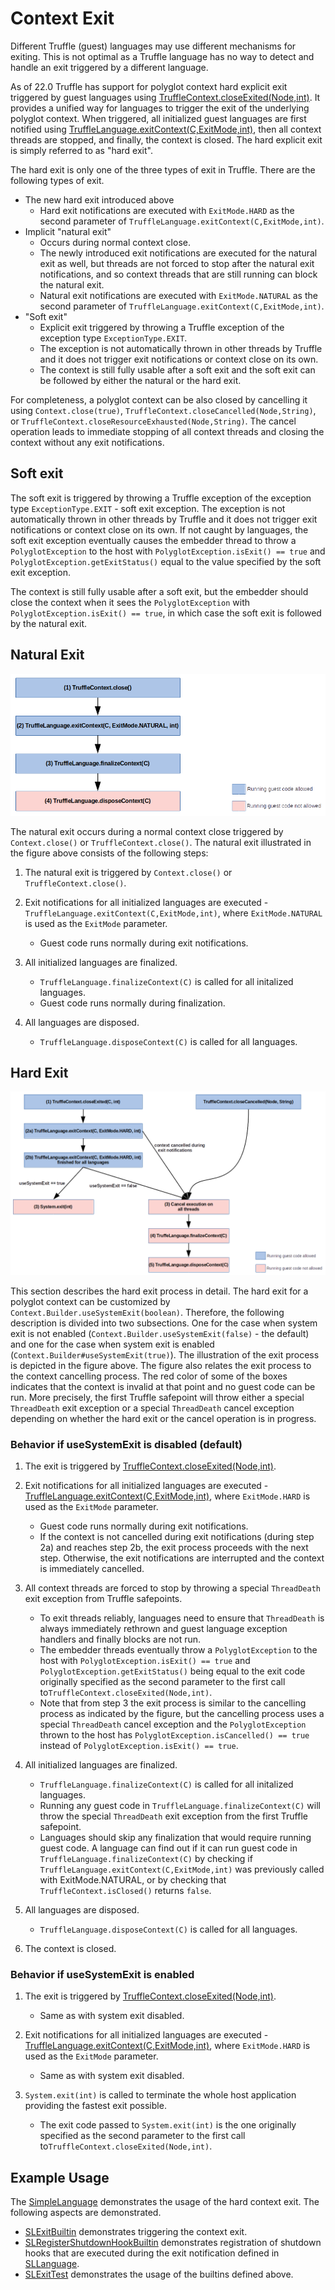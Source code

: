 # Context Exit

Different Truffle (guest) languages may use different mechanisms for exiting. This is not optimal as a Truffle language has no way to detect and handle an exit triggered by a different language.

As of 22.0 Truffle has support for polyglot context hard explicit exit triggered by guest languages using [TruffleContext.closeExited(Node,int)](https://www.graalvm.org/truffle/javadoc/com/oracle/truffle/api/TruffleContext.html#closeExited-com.oracle.truffle.api.nodes.Node-int-). 
It provides a unified way for languages to trigger the exit of the underlying polyglot context. When triggered, all initialized
guest languages are first notified using [TruffleLanguage.exitContext(C,ExitMode,int)](https://www.graalvm.org/truffle/javadoc/com/oracle/truffle/api/TruffleLanguage.html#exitContext-C-com.oracle.truffle.api.TruffleLanguage.ExitMode-int), then all context threads are stopped, and finally, the context is closed.
The hard explicit exit is simply referred to as "hard exit". 

The hard exit is only one of the three types of exit in Truffle. There are the following types of exit. 

* The new hard exit introduced above
  * Hard exit notifications are executed with `ExitMode.HARD` as the second parameter of `TruffleLanguage.exitContext(C,ExitMode,int)`.
* Implicit "natural exit"
  * Occurs during normal context close.
  * The newly introduced exit notifications are executed for the natural exit as well, but threads are not forced to stop after the natural exit notifications, and so context threads that are still running can block the natural exit.
  * Natural exit notifications are executed with `ExitMode.NATURAL` as the second parameter of `TruffleLanguage.exitContext(C,ExitMode,int)`.
* "Soft exit"
  * Explicit exit triggered by throwing a Truffle exception of the exception type `ExceptionType.EXIT`.
  * The exception is not automatically thrown in other threads by Truffle and it does not trigger exit notifications or context close on its own.
  * The context is still fully usable after a soft exit and the soft exit can be followed by either the natural or the hard exit.
  
For completeness, a polyglot context can be also closed by cancelling it using `Context.close(true)`, `TruffleContext.closeCancelled(Node,String)`, or `TruffleContext.closeResourceExhausted(Node,String)`.
The cancel operation leads to immediate stopping of all context threads and closing the context without any exit notifications. 

## Soft exit

The soft exit is triggered by throwing a Truffle exception of the exception type `ExceptionType.EXIT` - soft exit exception. The exception is not automatically thrown in other threads by Truffle and it does not trigger exit notifications or context close on its own.
If not caught by languages, the soft exit exception eventually causes the embedder thread to throw a `PolyglotException` to the host with `PolyglotException.isExit() == true` and `PolyglotException.getExitStatus()` equal to the value specified by the soft exit exception.

The context is still fully usable after a soft exit, but the embedder should close the context when it sees the `PolyglotException` with `PolyglotException.isExit() == true`, in which case the soft exit is followed by the natural exit.

## Natural Exit

![Natural exit schema](./exitschema.png "Natural exit schema")

The natural exit occurs during a normal context close triggered by `Context.close()` or `TruffleContext.close()`. The natural exit illustrated in the figure above consists of the following steps:

1. The natural exit is triggered by `Context.close()` or `TruffleContext.close()`.

2. Exit notifications for all initialized languages are executed - `TruffleLanguage.exitContext(C,ExitMode,int)`, where `ExitMode.NATURAL` is used as the `ExitMode` parameter.
   * Guest code runs normally during exit notifications.

3. All initialized languages are finalized.
   * `TruffleLanguage.finalizeContext(C)` is called for all initalized languages.
   * Guest code runs normally during finalization.
   
4. All languages are disposed.
   * `TruffleLanguage.disposeContext(C)` is called for all languages.

## Hard Exit

![Hard exit schema](./hardexitschema.png "Hard exit schema")

This section describes the hard exit process in detail. The hard exit for a polyglot context can be customized by `Context.Builder.useSystemExit(boolean)`. Therefore,
the following description is divided into two subsections. One for the case when
system exit is not enabled (`Context.Builder.useSystemExit(false)` - the default) and one for the case when system exit
is enabled (`Context.Builder#useSystemExit(true)`). The illustration of the exit process is depicted in the figure above. The figure also relates the exit process to the context cancelling process.
The red color of some of the boxes indicates that the context is invalid at that point and no guest code can be run. More precisely, the first Truffle safepoint will throw either a special `ThreadDeath` exit exception or
a special `ThreadDeath` cancel exception depending on whether the hard exit or the cancel operation is in progress.

### Behavior if useSystemExit is disabled (default)

1. The exit is triggered by [TruffleContext.closeExited(Node,int)](https://www.graalvm.org/truffle/javadoc/com/oracle/truffle/api/TruffleContext.html#closeExited-com.oracle.truffle.api.nodes.Node-int-).

2. Exit notifications for all initialized languages are executed - [TruffleLanguage.exitContext(C,ExitMode,int)](https://www.graalvm.org/truffle/javadoc/com/oracle/truffle/api/TruffleLanguage.html#exitContext-C-com.oracle.truffle.api.TruffleLanguage.ExitMode-int), where `ExitMode.HARD` is used as the `ExitMode` parameter.
   * Guest code runs normally during exit notifications.
   * If the context is not cancelled during exit notifications (during step 2a) and reaches step 2b, the exit process proceeds with the next step. Otherwise, the exit notifications are interrupted and the context is immediately cancelled.
  
3. All context threads are forced to stop by throwing a special `ThreadDeath` exit exception from Truffle safepoints.
   * To exit threads reliably, languages need to ensure that `ThreadDeath` is always immediately rethrown and guest language exception handlers and finally blocks are not run.
   * The embedder threads eventually throw a `PolyglotException` to the host with `PolyglotException.isExit() == true` and `PolyglotException.getExitStatus()`
     being equal to the exit code originally specified as the second parameter to the first call to`TruffleContext.closeExited(Node,int)`.
   * Note that from step 3 the exit process is similar to the cancelling process as indicated by the figure, but the cancelling process uses a special `ThreadDeath` cancel exception
     and the `PolyglotException` thrown to the host has `PolyglotException.isCancelled() == true` instead of `PolyglotException.isExit() == true`. 

4. All initialized languages are finalized.
   * `TruffleLanguage.finalizeContext(C)` is called for all initalized languages.
   * Running any guest code in `TruffleLanguage.finalizeContext(C)` will throw the special `ThreadDeath` exit exception from the first Truffle safepoint.
   * Languages should skip any finalization that would require running guest code. A language can find out if it can run guest code in `TruffleLanguage.finalizeContext(C)` by checking if `TruffleLanguage.exitContext(C,ExitMode,int)` was previously called with ExitMode.NATURAL,
   or by checking that `TruffleContext.isClosed()` returns `false`.

   
5. All languages are disposed.
   * `TruffleLanguage.disposeContext(C)` is called for all languages.
   
6. The context is closed.

### Behavior if useSystemExit is enabled

1. The exit is triggered by [TruffleContext.closeExited(Node,int)](https://www.graalvm.org/truffle/javadoc/com/oracle/truffle/api/TruffleContext.html#closeExited-com.oracle.truffle.api.nodes.Node-int-).
   * Same as with system exit disabled.
   
2. Exit notifications for all initialized languages are executed - [TruffleLanguage.exitContext(C,ExitMode,int)](https://www.graalvm.org/truffle/javadoc/com/oracle/truffle/api/TruffleLanguage.html#exitContext-C-com.oracle.truffle.api.TruffleLanguage.ExitMode-int), where `ExitMode.HARD` is used as the `ExitMode` parameter.
   * Same as with system exit disabled.
   
3. `System.exit(int)` is called to terminate the whole host application providing the fastest exit possible.
   * The exit code passed to `System.exit(int)`
     is the one originally specified as the second parameter to the first call to`TruffleContext.closeExited(Node,int)`. 

## Example Usage

The [SimpleLanguage](https://github.com/graalvm/simplelanguage) demonstrates the usage of the hard context exit. The following aspects are demonstrated.

* [SLExitBuiltin](https://github.com/graalvm/simplelanguage/blob/master/language/src/main/java/com/oracle/truffle/sl/builtins/SLExitBuiltin.java) demonstrates triggering the context exit.
* [SLRegisterShutdownHookBuiltin](https://github.com/graalvm/simplelanguage/blob/master/language/src/main/java/com/oracle/truffle/sl/builtins/SLRegisterShutdownHookBuiltin.java) demonstrates registration of shutdown hooks that are executed during the exit notification defined in [SLLanguage](https://github.com/graalvm/simplelanguage/blob/master/language/src/main/java/com/oracle/truffle/sl/SLLanguage.java).
* [SLExitTest](https://github.com/graalvm/simplelanguage/blob/master/language/src/test/java/com/oracle/truffle/sl/test/SLExitTest.java) demonstrates the usage of the builtins defined above.